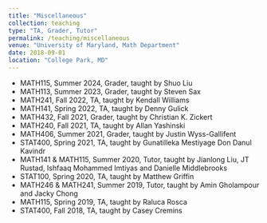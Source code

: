 ```yaml
---
title: "Miscellaneous"
collection: teaching
type: "TA, Grader, Tutor"
permalink: /teaching/miscellaneous
venue: "University of Maryland, Math Department"
date: 2018-09-01
location: "College Park, MD"
---
```


- MATH115, Summer 2024, Grader, taught by Shuo Liu
- MATH113, Summer 2023, Grader, taught by Steven Sax
- MATH241, Fall 2022, TA, taught by Kendall Williams
- MATH141, Spring 2022, TA, taught by Denny Gulick
- MATH432, Fall 2021, Grader, taught by Christian K. Zickert
- MATH240, Fall 2021, TA, taught by Allan Yashinski
- MATH406, Summer 2021, Grader, taught by Justin Wyss-Gallifent
- STAT400, Spring 2021, TA, taught by Gunatilleka Mestiyage Don Danul Kavindr
- MATH141 & MATH115, Summer 2020, Tutor, taught by Jianlong Liu, JT Rustad, Ishfaaq Mohammed Imtiyas and Danielle Middlebrooks
- STAT100, Spring 2020, TA, taught by Matthew Griffin
- MATH246 & MATH241, Summer 2019, Tutor, taught by Amin Gholampour and Jacky Chong
- MATH115, Spring 2019, TA, taught by Raluca Rosca
- STAT400, Fall 2018, TA, taught by Casey Cremins